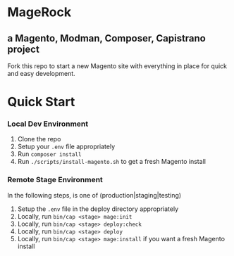 # MageRock
## a Magento, Modman, Composer, Capistrano project
Fork this repo to start a new Magento site with everything in place for quick and easy development.

# Quick Start
### Local Dev Environment
1. Clone the repo
2. Setup your `.env` file appropriately
3. Run `composer install`
4. Run `./scripts/install-magento.sh` to get a fresh Magento install

### Remote Stage Environment
In the following steps, <stage> is one of (production|staging|testing)

1. Setup the `.env` file in the deploy directory appropriately
2. Locally, run `bin/cap <stage> mage:init`
3. Locally, run `bin/cap <stage> deploy:check`
4. Locally, run `bin/cap <stage> deploy`
5. Locally, run `bin/cap <stage> mage:install` if you want a fresh Magento install
